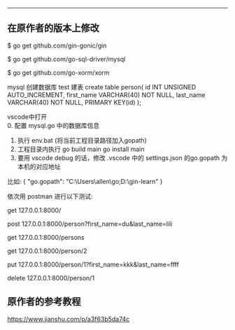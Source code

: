 ------

## 在原作者的版本上修改

$ go get github.com/gin-gonic/gin


$ go get github.com/go-sql-driver/mysql

$ go get github.com/go-xorm/xorm

mysql 创建数据库 test
建表
create table person(
id INT UNSIGNED AUTO_INCREMENT,
first_name VARCHAR(40) NOT NULL,
last_name VARCHAR(40) NOT NULL,
PRIMARY KEY(id)
);



vscode中打开  
0. 配置 mysql.go 中的数据库信息
1. 执行 env.bat (将当前工程目录路径加入gopath)
2. 工程目录内执行 
   go build main   go install main
3. 要用 vscode debug 的话，修改 .vscode 中的 settings.json 的go.gopath 为本机的对应地址

比如:
{
    "go.gopath": "C:\\Users\\allen\\go;D:\\gin-learn"
}


依次用 postman 进行以下测试:

get 127.0.0.1:8000/

post 127.0.0.1:8000/person?first_name=du&last_name=lili
  
get 127.0.0.1:8000/persons   

get 127.0.0.1:8000/person/2

put 127.0.0.1:8000/person/1?first_name=kkk&last_name=ffff

delete 127.0.0.1:8000/person/1

## 原作者的参考教程
https://www.jianshu.com/p/a3f63b5da74c
